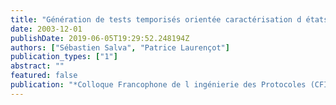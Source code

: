 ```yaml
---
title: "Génération de tests temporisés orientée caractérisation d états"
date: 2003-12-01
publishDate: 2019-06-05T19:29:52.248194Z
authors: ["Sébastien Salva", "Patrice Laurençot"]
publication_types: ["1"]
abstract: ""
featured: false
publication: "*Colloque Francophone de l ingénierie des Protocoles (CFIP)*"
---
```


